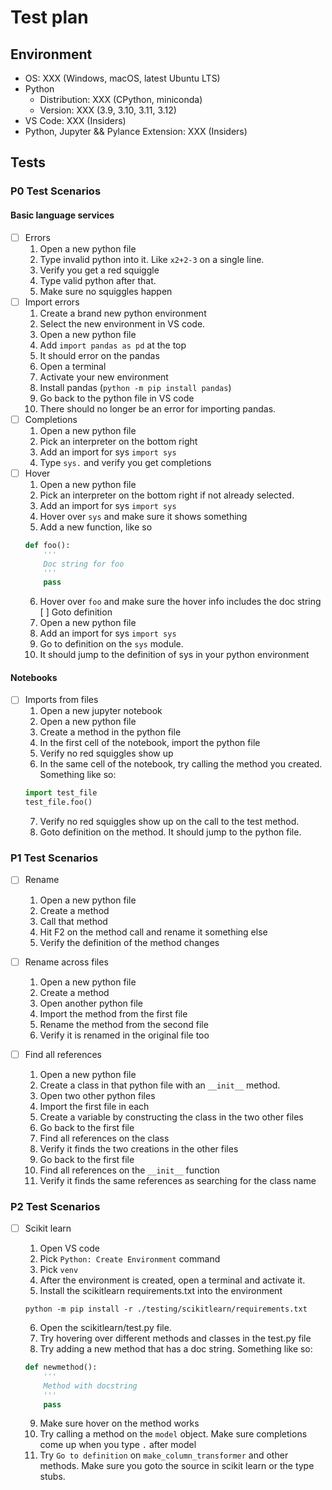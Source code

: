 # Test plan

## Environment

-   OS: XXX (Windows, macOS, latest Ubuntu LTS)
-   Python
    -   Distribution: XXX (CPython, miniconda)
    -   Version: XXX (3.9, 3.10, 3.11, 3.12)
-   VS Code: XXX (Insiders)
-   Python, Jupyter && Pylance Extension: XXX (Insiders)

## Tests

### P0 Test Scenarios

#### Basic language services

-   [ ] Errors
    1. Open a new python file
    1. Type invalid python into it. Like `x2+2-3` on a single line.
    1. Verify you get a red squiggle
    1. Type valid python after that. 
    1. Make sure no squiggles happen
-   [ ] Import errors
    1. Create a brand new python environment
    1. Select the new environment in VS code.
    1. Open a new python file
    1. Add `import pandas as pd` at the top
    1. It should error on the pandas
    1. Open a terminal
    1. Activate your new environment
    1. Install pandas (`python -m pip install pandas`)
    1. Go back to the python file in VS code
    1. There should no longer be an error for importing pandas.
-   [ ] Completions
    1. Open a new python file
    1. Pick an interpreter on the bottom right
    1. Add an import for sys `import sys`
    1. Type `sys.` and verify you get completions
-   [ ] Hover
    1. Open a new python file
    1. Pick an interpreter on the bottom right if not already selected.
    1. Add an import for sys `import sys`
    1. Hover over `sys` and make sure it shows something
    1. Add a new function, like so
    ```python
    def foo():
        '''
        Doc string for foo 
        '''
        pass
    ```
    6. Hover over `foo` and make sure the hover info includes the doc string
    [ ] Goto definition
    1. Open a new python file
    1. Add an import for sys `import sys`
    1. Go to definition on the `sys` module.
    1. It should jump to the definition of sys in your python environment

#### Notebooks

-   [ ] Imports from files
    1. Open a new jupyter notebook
    1. Open a new python file
    1. Create a method in the python file
    1. In the first cell of the notebook, import the python file
    1. Verify no red squiggles show up
    1. In the same cell of the notebook, try calling the method you created. Something like so:
    ```python
    import test_file
    test_file.foo()
    ```
    7. Verify no red squiggles show up on the call to the test method.
    7. Goto definition on the method. It should jump to the python file.


### P1 Test Scenarios

-   [ ] Rename
    1. Open a new python file
    1. Create a method
    1. Call that method
    1. Hit F2 on the method call and rename it something else
    1. Verify the definition of the method changes

-   [ ] Rename across files
    1. Open a new python file
    1. Create a method
    1. Open another python file
    1. Import the method from the first file
    1. Rename the method from the second file
    1. Verify it is renamed in the original file too

-   [ ] Find all references
    1. Open a new python file
    1. Create a class in that python file with an `__init__` method.
    1. Open two other python files
    1. Import the first file in each
    1. Create a variable by constructing the class in the two other files
    1. Go back to the first file
    1. Find all references on the class
    1. Verify it finds the two creations in the other files
    1. Go back to the first file
    1. Find all references on the `__init__` function
    1. Verify it finds the same references as searching for the class name

### P2 Test Scenarios

-   [ ] Scikit learn
    1. Open VS code
    1. Pick `Python: Create Environment` command
    1. Pick `venv`
    1. After the environment is created, open a terminal and activate it.
    1. Install the scikitlearn requirements.txt into the environment

    ```
    python -m pip install -r ./testing/scikitlearn/requirements.txt
    ```

    6. Open the scikitlearn/test.py file.
    6. Try hovering over different methods and classes in the test.py file
    6. Try adding a new method that has a doc string. Something like so:

    ```python
    def newmethod():
        '''
        Method with docstring
        '''
        pass
    ```

    9. Make sure hover on the method works
    9. Try calling a method on the `model` object. Make sure completions come up when you type `.` after model
    9. Try `Go to definition` on `make_column_transformer` and other methods. Make sure you goto the source in scikit learn or the type stubs.

